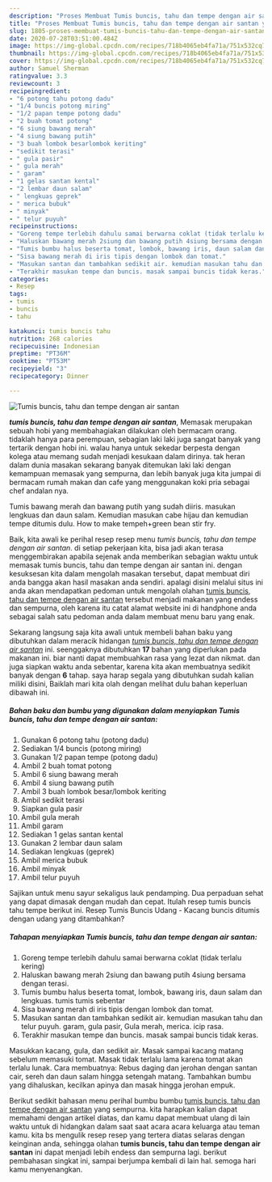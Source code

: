```yaml
---
description: "Proses Membuat Tumis buncis, tahu dan tempe dengan air santan yang enak"
title: "Proses Membuat Tumis buncis, tahu dan tempe dengan air santan yang enak"
slug: 1805-proses-membuat-tumis-buncis-tahu-dan-tempe-dengan-air-santan-yang-enak
date: 2020-07-28T03:51:00.484Z
image: https://img-global.cpcdn.com/recipes/718b4065eb4fa71a/751x532cq70/tumis-buncis-tahu-dan-tempe-dengan-air-santan-foto-resep-utama.jpg
thumbnail: https://img-global.cpcdn.com/recipes/718b4065eb4fa71a/751x532cq70/tumis-buncis-tahu-dan-tempe-dengan-air-santan-foto-resep-utama.jpg
cover: https://img-global.cpcdn.com/recipes/718b4065eb4fa71a/751x532cq70/tumis-buncis-tahu-dan-tempe-dengan-air-santan-foto-resep-utama.jpg
author: Samuel Sherman
ratingvalue: 3.3
reviewcount: 3
recipeingredient:
- "6 potong tahu potong dadu"
- "1/4 buncis potong miring"
- "1/2 papan tempe potong dadu"
- "2 buah tomat potong"
- "6 siung bawang merah"
- "4 siung bawang putih"
- "3 buah lombok besarlombok keriting"
- "sedikit terasi"
- " gula pasir"
- " gula merah"
- " garam"
- "1 gelas santan kental"
- "2 lembar daun salam"
- " lengkuas geprek"
- " merica bubuk"
- " minyak"
- " telur puyuh"
recipeinstructions:
- "Goreng tempe terlebih dahulu samai berwarna coklat (tidak terlalu kering)"
- "Haluskan bawang merah 2siung dan bawang putih 4siung bersama dengan terasi."
- "Tumis bumbu halus beserta tomat, lombok, bawang iris, daun salam dan lengkuas. tumis tumis sebentar"
- "Sisa bawang merah di iris tipis dengan lombok dan tomat."
- "Masukan santan dan tambahkan sedikit air. kemudian masukan tahu dan telur puyuh. garam, gula pasir, Gula merah, merica. icip rasa."
- "Terakhir masukan tempe dan buncis. masak sampai buncis tidak keras."
categories:
- Resep
tags:
- tumis
- buncis
- tahu

katakunci: tumis buncis tahu 
nutrition: 268 calories
recipecuisine: Indonesian
preptime: "PT36M"
cooktime: "PT53M"
recipeyield: "3"
recipecategory: Dinner

---
```



![Tumis buncis, tahu dan tempe dengan air santan](https://img-global.cpcdn.com/recipes/718b4065eb4fa71a/751x532cq70/tumis-buncis-tahu-dan-tempe-dengan-air-santan-foto-resep-utama.jpg)

<b><i>tumis buncis, tahu dan tempe dengan air santan</i></b>, Memasak merupakan sebuah hobi yang membahagiakan dilakukan oleh bermacam orang. tidaklah hanya para perempuan, sebagian laki laki juga sangat banyak yang tertarik dengan hobi ini. walau hanya untuk sekedar berpesta dengan kolega atau memang sudah menjadi kesukaan dalam dirinya. tak heran dalam dunia masakan sekarang banyak ditemukan laki laki dengan kemampuan memasak yang sempurna, dan lebih banyak juga kita jumpai di bermacam rumah makan dan cafe yang menggunakan koki pria sebagai chef andalan nya.

Tumis bawang merah dan bawang putih yang sudah diiris. masukan lengkuas dan daun salam. Kemudian masukan cabe hijau dan kemudian tempe ditumis dulu. How to make tempeh+green bean stir fry.

Baik, kita awali ke perihal resep resep menu <i>tumis buncis, tahu dan tempe dengan air santan</i>. di setiap pekerjaan kita, bisa jadi akan terasa menggembirakan apabila sejenak anda memberikan sebagian waktu untuk memasak tumis buncis, tahu dan tempe dengan air santan ini. dengan kesuksesan kita dalam mengolah masakan tersebut, dapat membuat diri anda bangga akan hasil masakan anda sendiri. apalagi disini melalui situs ini anda akan mendapatkan pedoman untuk mengolah olahan <u>tumis buncis, tahu dan tempe dengan air santan</u> tersebut menjadi makanan yang endess dan sempurna, oleh karena itu catat alamat website ini di handphone anda sebagai salah satu pedoman anda dalam membuat menu baru yang enak.


Sekarang langsung saja kita awali untuk membeli bahan baku yang dibutuhkan dalam meracik hidangan <u><i>tumis buncis, tahu dan tempe dengan air santan</i></u> ini. seenggaknya dibutuhkan <b>17</b> bahan yang diperlukan pada makanan ini. biar nanti dapat membuahkan rasa yang lezat dan nikmat. dan juga siapkan waktu anda sebentar, karena kita akan membuatnya sedikit banyak dengan <b>6</b> tahap. saya harap segala yang dibutuhkan sudah kalian miliki disini, Baiklah mari kita olah dengan melihat dulu bahan keperluan dibawah ini.

<!--inarticleads1-->

##### Bahan baku dan bumbu yang digunakan dalam menyiapkan Tumis buncis, tahu dan tempe dengan air santan:

1. Gunakan 6 potong tahu (potong dadu)
1. Sediakan 1/4 buncis (potong miring)
1. Gunakan 1/2 papan tempe (potong dadu)
1. Ambil 2 buah tomat potong
1. Ambil 6 siung bawang merah
1. Ambil 4 siung bawang putih
1. Ambil 3 buah lombok besar/lombok keriting
1. Ambil sedikit terasi
1. Siapkan  gula pasir
1. Ambil  gula merah
1. Ambil  garam
1. Sediakan 1 gelas santan kental
1. Gunakan 2 lembar daun salam
1. Sediakan  lengkuas (geprek)
1. Ambil  merica bubuk
1. Ambil  minyak
1. Ambil  telur puyuh


Sajikan untuk menu sayur sekaligus lauk pendamping. Dua perpaduan sehat yang dapat dimasak dengan mudah dan cepat. Itulah resep tumis buncis tahu tempe berikut ini. Resep Tumis Buncis Udang - Kacang buncis ditumis dengan udang yang ditambahkan? 

<!--inarticleads2-->

##### Tahapan menyiapkan Tumis buncis, tahu dan tempe dengan air santan:

1. Goreng tempe terlebih dahulu samai berwarna coklat (tidak terlalu kering)
1. Haluskan bawang merah 2siung dan bawang putih 4siung bersama dengan terasi.
1. Tumis bumbu halus beserta tomat, lombok, bawang iris, daun salam dan lengkuas. tumis tumis sebentar
1. Sisa bawang merah di iris tipis dengan lombok dan tomat.
1. Masukan santan dan tambahkan sedikit air. kemudian masukan tahu dan telur puyuh. garam, gula pasir, Gula merah, merica. icip rasa.
1. Terakhir masukan tempe dan buncis. masak sampai buncis tidak keras.


Masukkan kacang, gula, dan sedikit air. Masak sampai kacang matang sebelum memasuki tomat. Masak tidak terlalu lama karena tomat akan terlalu lunak. Cara membuatnya: Rebus daging dan jerohan dengan santan cair, sereh dan daun salam hingga setengah matang. Tambahkan bumbu yang dihaluskan, kecilkan apinya dan masak hingga jerohan empuk. 

Berikut sedikit bahasan menu perihal bumbu bumbu <u>tumis buncis, tahu dan tempe dengan air santan</u> yang sempurna. kita harapkan kalian dapat memahami dengan artikel diatas, dan kamu dapat membuat ulang di lain waktu untuk di hidangkan dalam saat saat acara acara keluarga atau teman kamu. kita bs mengulik resep resep yang tertera diatas selaras dengan keinginan anda, sehingga olahan <b>tumis buncis, tahu dan tempe dengan air santan</b> ini dapat menjadi lebih endess dan sempurna lagi. berikut pembahasan singkat ini, sampai berjumpa kembali di lain hal. semoga hari kamu menyenangkan.
